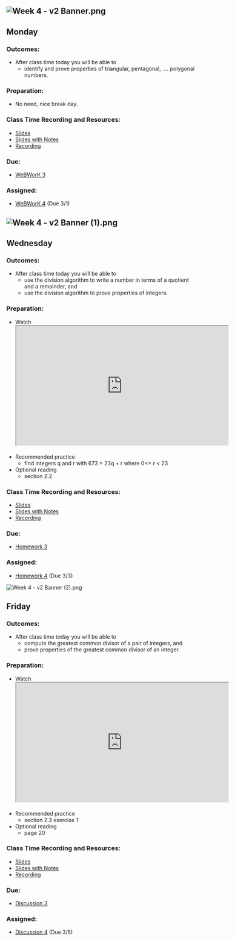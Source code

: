 <h2>
<img src="https://uweau.instructure.com/courses/365635/files/30236065/preview?verifier=tAIJPeHSfPFF2ddyF7PgPFlN1kXh6oTWzZaql5vN" alt="Week 4 - v2 Banner.png" data-api-endpoint="https://uweau.instructure.com/api/v1/courses/365635/files/30236065" data-api-returntype="File">&nbsp;&nbsp;</h2>
<h2>Monday</h2>
<h3>Outcomes:</h3>
<ul>
<li>After class time today you will be able to
<ul>
<li>identify and prove properties of triangular, pentagonal, .... polygonal numbers.</li>
</ul>
</li>
</ul>
<h3>Preparation:</h3>
<ul>
<li>No need, nice break day.</li>
</ul>
<h3>Class Time Recording and Resources:</h3>
<ul>
<li><a class="instructure_file_link instructure_scribd_file" title="ws2-1-polygonal_numbers.pdf" href="https://uweau.instructure.com/courses/365635/files/30315319?verifier=7ca4GCgGe59Mq6MRt5g6Y7vHJedF7jkw2YJzvwzq&amp;wrap=1" target="_blank" data-canvas-previewable="false" data-api-endpoint="https://uweau.instructure.com/api/v1/courses/365635/files/30315319" data-api-returntype="File">Slides</a></li>
<li><a class="instructure_file_link instructure_scribd_file" title="341Notes_2-22-21.pdf" href="https://uweau.instructure.com/courses/365635/files/30379801?verifier=I4ciZlR6jE7PlO6ZeWY3G9pbPCuwlyYpzjOLIZYE&amp;wrap=1" target="_blank" data-canvas-previewable="false" data-api-endpoint="https://uweau.instructure.com/api/v1/courses/365635/files/30379801" data-api-returntype="File">Slides with Notes</a></li>
<li><a class="instructure_file_link inline_disabled" href="https://us-lti.bbcollab.com/recording/91ed7542e5ad44239149c1eb95511253" target="_blank">Recording</a></li>
</ul>
<h3>Due:</h3>
<ul>
<li>
<a title="WeBWorK 3" href="https://uweau.instructure.com/courses/365635/assignments/3232572" data-api-endpoint="https://uweau.instructure.com/api/v1/courses/365635/assignments/3232572" data-api-returntype="Assignment">WeBWorK 3</a>&nbsp;</li>
</ul>
<h3>Assigned:</h3>
<ul>
<li>
<a title="WeBWorK 4 - Division Algorithm and GCD" href="https://uweau.instructure.com/courses/365635/assignments/3247200" data-api-endpoint="https://uweau.instructure.com/api/v1/courses/365635/assignments/3247200" data-api-returntype="Assignment">WeBWorK 4</a> (Due 3/1)</li>
</ul>
<h2>
<img src="https://uweau.instructure.com/courses/365635/files/30236071/preview?verifier=QeImFs1rVLaXJCIUKvWnp6Ip60TkPjCSYE8VBFh6" alt="Week 4 - v2 Banner (1).png" data-api-endpoint="https://uweau.instructure.com/api/v1/courses/365635/files/30236071" data-api-returntype="File">&nbsp;&nbsp;</h2>
<h2>Wednesday</h2>
<h3>Outcomes:</h3>
<ul>
<li>After class time today you will be able to
<ul>
<li>use the division algorithm to write a number in terms of a quotient and a remainder, and</li>
<li>use the division algorithm to prove properties of integers.</li>
</ul>
</li>
</ul>
<h3>Preparation:</h3>
<ul>
<li>Watch<br><iframe title="embedded content" src="https://www.youtube.com/embed/uemTUnFxG_Q" width="560" height="315" allowfullscreen="allowfullscreen" allow="accelerometer; autoplay; clipboard-write; encrypted-media; gyroscope; picture-in-picture"></iframe>&nbsp;</li>
<li>Recommended practice
<ul>
<li>find integers q and r with 673 = 23q + r where 0&lt;= r &lt; 23</li>
</ul>
</li>
<li>Optional reading
<ul>
<li>section 2.2</li>
</ul>
</li>
</ul>
<h3>Class Time Recording and Resources:</h3>
<ul>
<li><a class="instructure_file_link instructure_scribd_file" title="ws2-2-div_alg.pdf" href="https://uweau.instructure.com/courses/365635/files/30461661?verifier=Yug7H2bsvUxEaLEbIvZSBV8sBTnLP38f4A4zkuI3&amp;wrap=1" target="_blank" data-canvas-previewable="false" data-api-endpoint="https://uweau.instructure.com/api/v1/courses/365635/files/30461661" data-api-returntype="File">Slides</a></li>
<li><a class="instructure_file_link instructure_scribd_file" title="341Notes_2-24-21.pdf" href="https://uweau.instructure.com/courses/365635/files/30501400?verifier=Y9yewDeWzUQ3lBCDQYidGLvtedmM9U7gflNGyoV5&amp;wrap=1" target="_blank" data-canvas-previewable="false" data-api-endpoint="https://uweau.instructure.com/api/v1/courses/365635/files/30501400" data-api-returntype="File">Slides with Notes</a></li>
<li><a class="instructure_file_link inline_disabled" href="https://us-lti.bbcollab.com/recording/8a729ca2cea04dae901ab986aeeba871" target="_blank">Recording</a></li>
</ul>
<h3>Due:</h3>
<ul>
<li>
<a title="Homework 3" href="https://uweau.instructure.com/courses/365635/assignments/3240296" data-api-endpoint="https://uweau.instructure.com/api/v1/courses/365635/assignments/3240296" data-api-returntype="Assignment">Homework 3</a>&nbsp;</li>
</ul>
<h3>Assigned:</h3>
<ul>
<li>
<a title="Homework 4" href="https://uweau.instructure.com/courses/365635/assignments/3254864" data-api-endpoint="https://uweau.instructure.com/api/v1/courses/365635/assignments/3254864" data-api-returntype="Assignment">Homework 4</a> (Due 3/3)</li>
</ul>
<p><img src="https://uweau.instructure.com/courses/365635/files/30236082/preview?verifier=gSBjWLxTSGjm8TIEPLOr24gZ4lBJwPoNBXzGdAVN" alt="Week 4 - v2 Banner (2).png" data-api-endpoint="https://uweau.instructure.com/api/v1/courses/365635/files/30236082" data-api-returntype="File">&nbsp;&nbsp;</p>
<h2>Friday</h2>
<h3>Outcomes:</h3>
<ul>
<li>After class time today you will be able to
<ul>
<li>compute the greatest common divisor of a pair of integers, and</li>
<li>prove properties of the greatest common divisor of an integer.</li>
</ul>
</li>
</ul>
<h3>Preparation:</h3>
<ul>
<li>Watch<br><iframe title="embedded content" src="https://www.youtube.com/embed/Wg-JlvBVPi0" width="560" height="315" allowfullscreen="allowfullscreen" allow="accelerometer; autoplay; clipboard-write; encrypted-media; gyroscope; picture-in-picture"></iframe>&nbsp;</li>
<li>Recommended practice
<ul>
<li>section 2.3 exercise 1</li>
</ul>
</li>
<li>Optional reading
<ul>
<li>page 20</li>
</ul>
</li>
</ul>
<h3>Class Time Recording and Resources:</h3>
<ul>
<li><a class="instructure_file_link instructure_scribd_file" title="ws2-3-gcd.pdf" href="https://uweau.instructure.com/courses/365635/files/30501630?verifier=oJSLC3q11paJiuDmZuPDFRu5OiodIPHN9m0n2NEx&amp;wrap=1" target="_blank" data-canvas-previewable="false" data-api-endpoint="https://uweau.instructure.com/api/v1/courses/365635/files/30501630" data-api-returntype="File">Slides</a></li>
<li><a class="instructure_file_link instructure_scribd_file" title="341Notes_2-26-21.pdf" href="https://uweau.instructure.com/courses/365635/files/30619352?verifier=2pvXWMYjreTpyHsYTBsmkOoYGI7ee34EgtmwJsRH&amp;wrap=1" target="_blank" data-canvas-previewable="false" data-api-endpoint="https://uweau.instructure.com/api/v1/courses/365635/files/30619352" data-api-returntype="File">Slides with Notes</a></li>
<li><a class="instructure_file_link inline_disabled" href="https://us-lti.bbcollab.com/recording/54bcfb1749db47b6a1052b1aea0303e6" target="_blank">Recording</a></li>
</ul>
<h3>Due:</h3>
<ul>
<li><a title="Discussion 3" href="https://uweau.instructure.com/courses/365635/discussion_topics/2348907" data-api-endpoint="https://uweau.instructure.com/api/v1/courses/365635/discussion_topics/2348907" data-api-returntype="Discussion">Discussion 3</a></li>
</ul>
<h3>Assigned:</h3>
<ul>
<li>
<a title="Discussion 4" href="https://uweau.instructure.com/courses/365635/discussion_topics/2366634" data-api-endpoint="https://uweau.instructure.com/api/v1/courses/365635/discussion_topics/2366634" data-api-returntype="Discussion">Discussion 4</a> (Due 3/5)</li>
</ul>